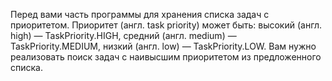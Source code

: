 
Перед вами часть программы для хранения списка задач с приоритетом. Приоритет (англ. task priority) может быть:
высокий (англ. high) — TaskPriority.HIGH,
средний (англ. medium) — TaskPriority.MEDIUM,
низкий (англ. low) — TaskPriority.LOW.
Вам нужно реализовать поиск задач с наивысшим приоритетом из предложенного списка.